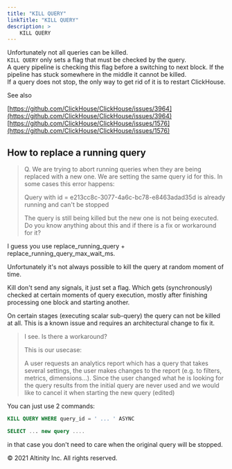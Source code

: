 ```yaml
---
title: "KILL QUERY"
linkTitle: "KILL QUERY"
description: >
    KILL QUERY
---
```


Unfortunately not all queries can be killed.  
`KILL QUERY` only sets a flag that must be checked by the query.  
A query pipeline is checking this flag before a switching to next block. If the pipeline has stuck somewhere in the middle it cannot be killed.  
If a query does not stop, the only way to get rid of it is to restart ClickHouse.

See also

[https://github.com/ClickHouse/ClickHouse/issues/3964](https://github.com/ClickHouse/ClickHouse/issues/3964)  
[https://github.com/ClickHouse/ClickHouse/issues/1576](https://github.com/ClickHouse/ClickHouse/issues/1576)

## How to replace a running query <a id="KILLQUERY-Howtoreplacearunningquery"></a>

> Q. We are trying to abort running queries when they are being replaced with a new one. We are setting the same query id for this. In some cases this error happens:
>
> Query with id = e213cc8c-3077-4a6c-bc78-e8463adad35d is already running and can't be stopped
>
> The query is still being killed but the new one is not being executed. Do you know anything about this and if there is a fix or workaround for it?

I guess you use replace\_running\_query + replace\_running\_query\_max\_wait\_ms.

Unfortunately it's not always possible to kill the query at random moment of time.

Kill don't send any signals, it just set a flag. Which gets \(synchronously\) checked at certain moments of query execution, mostly after finishing processing one block and starting another.

On certain stages \(executing scalar sub-query\) the query can not be killed at all. This is a known issue and requires an architectural change to fix it.

> I see. Is there a workaround?
>
> This is our usecase:
>
> A user requests an analytics report which has a query that takes several settings, the user makes changes to the report \(e.g. to filters, metrics, dimensions...\). Since the user changed what he is looking for the query results from the initial query are never used and we would like to cancel it when starting the new query \(edited\)

You can just use 2 commands:

```sql
KILL QUERY WHERE query_id = ' ... ' ASYNC

SELECT ... new query ....
```

in that case you don't need to care when the original query will be stopped.

© 2021 Altinity Inc. All rights reserved.

